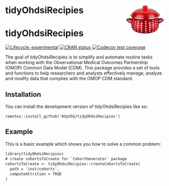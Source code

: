 # tidyOhdsiRecipies <img src="man/figures/logo.jpg" align="right" height="92" alt="" />

<!-- README.md is generated from README.Rmd. Please edit that file -->

# tidyOhdsiRecipies

<!-- badges: start -->

[![Lifecycle:
experimental](https://img.shields.io/badge/lifecycle-experimental-orange.svg)](https://lifecycle.r-lib.org/articles/stages.html#experimental)
[![CRAN
status](https://www.r-pkg.org/badges/version/tidyOhdsiRecipies)](https://CRAN.R-project.org/package=tidyOhdsiRecipies)
[![Codecov test
coverage](https://codecov.io/gh/OdyOSG/tidyOhdsiRecipies/graph/badge.svg)](https://app.codecov.io/gh/OdyOSG/tidyOhdsiRecipies)
<!-- badges: end -->

The goal of tidyOhdsiRecipies is to simplify and automate routine tasks
when working with the Observational Medical Outcomes Partnership (OMOP)
Common Data Model (CDM). This package provides a set of tools and
functions to help researchers and analysts effectively manage, analyze
and modify data that complies with the OMOP CDM standard.

## Installation

You can install the development version of tidyOhdsiRecipies like so:

    remotes::install_github('OdyOSG/tidyOhdsiRecipies')

## Example

This is a basic example which shows you how to solve a common problem:

    library(tidyOhdsiRecipies)
    # create cohortsToCreate for `CohortGenerator` package 
    cohortsToCreate <- tidyOhdsiRecipies::createCohortsToCreate(
      path = 'inst/cohorts',
      computeAttrition = TRUE
    )
